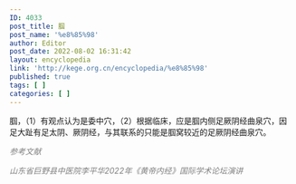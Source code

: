 ```yaml
---
ID: 4033
post_title: 腘
post_name: '%e8%85%98'
author: Editor
post_date: 2022-08-02 16:31:42
layout: encyclopedia
link: 'http://kege.org.cn/encyclopedia/%e8%85%98'
published: true
tags: [ ]
categories: [ ]
---
```

腘，（1）有观点认为是委中穴，（2）根据临床，应是腘内侧足厥阴经曲泉穴，因足大趾有足太阴、厥阴经，与其联系的只能是腘窝较近的足厥阴经曲泉穴。

<span style="color: #808080;"><em>参考文献</em></span>

<span style="color: #808080;"><em>山东省巨野县中医院李平华2022年《黄帝内经》国际学术论坛演讲</em></span>